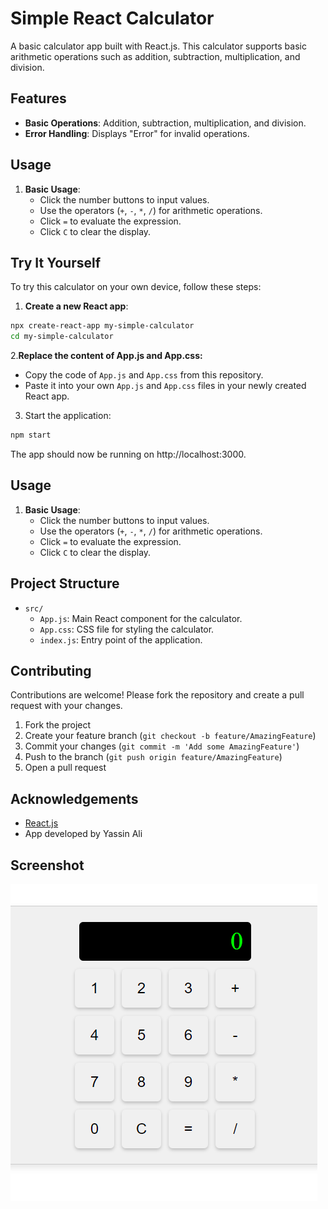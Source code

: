 # Simple React Calculator

A basic calculator app built with React.js. This calculator supports basic arithmetic operations such as addition, subtraction, multiplication, and division.

## Features

- **Basic Operations**: Addition, subtraction, multiplication, and division.
- **Error Handling**: Displays "Error" for invalid operations.

## Usage

1. **Basic Usage**:
   - Click the number buttons to input values.
   - Use the operators (`+`, `-`, `*`, `/`) for arithmetic operations.
   - Click `=` to evaluate the expression.
   - Click `C` to clear the display.

## Try It Yourself

To try this calculator on your own device, follow these steps:

1. **Create a new React app**:

```bash
npx create-react-app my-simple-calculator
cd my-simple-calculator
```

2.**Replace the content of App.js and App.css:**
  - Copy the code of `App.js` and `App.css` from this repository.
  - Paste it into your own `App.js` and `App.css` files in your newly created React app.

3. Start the application:
```bash
npm start
```

The app should now be running on http://localhost:3000.

## Usage

1. **Basic Usage**:
   - Click the number buttons to input values.
   - Use the operators (`+`, `-`, `*`, `/`) for arithmetic operations.
   - Click `=` to evaluate the expression.
   - Click `C` to clear the display.

## Project Structure

- `src/`
  - `App.js`: Main React component for the calculator.
  - `App.css`: CSS file for styling the calculator.
  - `index.js`: Entry point of the application.

## Contributing

Contributions are welcome! Please fork the repository and create a pull request with your changes.

1. Fork the project
2. Create your feature branch (`git checkout -b feature/AmazingFeature`)
3. Commit your changes (`git commit -m 'Add some AmazingFeature'`)
4. Push to the branch (`git push origin feature/AmazingFeature`)
5. Open a pull request

## Acknowledgements

- [React.js](https://reactjs.org/)
- App developed by Yassin Ali

## Screenshot

![Calculator](Calculator.png)
